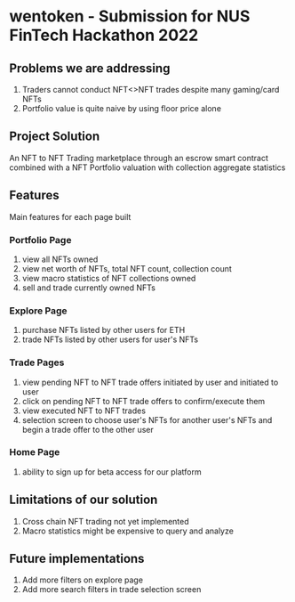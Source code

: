 # wentoken - Submission for NUS FinTech Hackathon 2022

## Problems we are addressing

1. Traders cannot conduct NFT<>NFT trades despite many gaming/card NFTs
2. Portfolio value is quite naive by using floor price alone

## Project Solution

An NFT to NFT Trading marketplace through an escrow smart contract combined with a NFT Portfolio valuation with collection aggregate statistics

## Features

Main features for each page built

### Portfolio Page

1. view all NFTs owned
2. view net worth of NFTs, total NFT count, collection count
3. view macro statistics of NFT collections owned
4. sell and trade currently owned NFTs

### Explore Page

1. purchase NFTs listed by other users for ETH
2. trade NFTs listed by other users for user's NFTs

### Trade Pages

1. view pending NFT to NFT trade offers initiated by user and initiated to user
2. click on pending NFT to NFT trade offers to confirm/execute them
3. view executed NFT to NFT trades
4. selection screen to choose user's NFTs for another user's NFTs and begin a trade offer to the other user

### Home Page

1. ability to sign up for beta access for our platform

## Limitations of our solution

1. Cross chain NFT trading not yet implemented
2. Macro statistics might be expensive to query and analyze

## Future implementations

1. Add more filters on explore page
2. Add more search filters in trade selection screen
